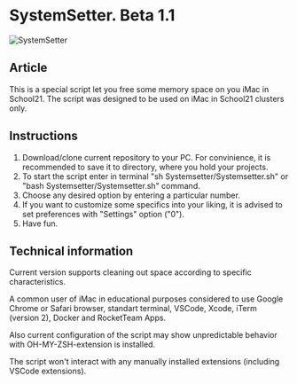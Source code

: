 # SystemSetter. Beta 1.1

![SystemSetter](Technical/Fast_and_Clean.png)

## Article

This is a special script let you free some memory space on you iMac in School21.
The script was designed to be used on iMac in School21 clusters only.

## Instructions

1. Download/clone current repository to your PC. For convinience, it is recommended to save it to directory, where you hold your projects.
2. To start the script enter in terminal "sh Systemsetter/Systemsetter.sh" or "bash Systemsetter/Systemsetter.sh" command.
3. Choose any desired option by entering a particular number.
4. If you want to customize some specifics into your liking, it is advised to set preferences with "Settings" option ("0").
5. Have fun.

## Technical information

Current version supports cleaning out space according to specific characteristics. </p>
A common user of iMac in educational purposes considered to use Google Chrome or Safari browser, standart terminal, VSCode, Xcode, iTerm (version 2), Docker and RocketTeam Apps.</p>
Also current configuration of the script may show unpredictable behavior with OH-MY-ZSH-extension is installed.</p>
The script won't interact with any manually installed extensions (including VSCode extensions).</p>
<!-- In case then script don't show the desired effectiveness, it is advised to use "🐘 Find an elephant in the room" option ("7"). Using that information you can make your own decisions to delete some of the unnecessary extensions, programms and other app, or find "closed" programms, using and running your PC memory in background mode. -->